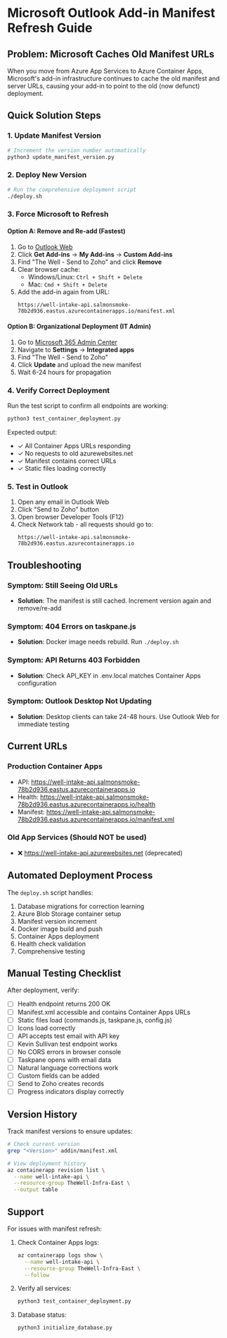 # Microsoft Outlook Add-in Manifest Refresh Guide

## Problem: Microsoft Caches Old Manifest URLs

When you move from Azure App Services to Azure Container Apps, Microsoft's add-in infrastructure continues to cache the old manifest and server URLs, causing your add-in to point to the old (now defunct) deployment.

## Quick Solution Steps

### 1. Update Manifest Version
```bash
# Increment the version number automatically
python3 update_manifest_version.py
```

### 2. Deploy New Version
```bash
# Run the comprehensive deployment script
./deploy.sh
```

### 3. Force Microsoft to Refresh

#### Option A: Remove and Re-add (Fastest)
1. Go to [Outlook Web](https://outlook.office.com)
2. Click **Get Add-ins** → **My Add-ins** → **Custom Add-ins**
3. Find "The Well - Send to Zoho" and click **Remove**
4. Clear browser cache:
   - Windows/Linux: `Ctrl + Shift + Delete`
   - Mac: `Cmd + Shift + Delete`
5. Add the add-in again from URL:
   ```
   https://well-intake-api.salmonsmoke-78b2d936.eastus.azurecontainerapps.io/manifest.xml
   ```

#### Option B: Organizational Deployment (IT Admin)
1. Go to [Microsoft 365 Admin Center](https://admin.microsoft.com)
2. Navigate to **Settings** → **Integrated apps**
3. Find "The Well - Send to Zoho"
4. Click **Update** and upload the new manifest
5. Wait 6-24 hours for propagation

### 4. Verify Correct Deployment

Run the test script to confirm all endpoints are working:
```bash
python3 test_container_deployment.py
```

Expected output:
- ✓ All Container Apps URLs responding
- ✓ No requests to old azurewebsites.net
- ✓ Manifest contains correct URLs
- ✓ Static files loading correctly

### 5. Test in Outlook

1. Open any email in Outlook Web
2. Click "Send to Zoho" button
3. Open browser Developer Tools (F12)
4. Check Network tab - all requests should go to:
   ```
   https://well-intake-api.salmonsmoke-78b2d936.eastus.azurecontainerapps.io
   ```

## Troubleshooting

### Symptom: Still Seeing Old URLs
- **Solution**: The manifest is still cached. Increment version again and remove/re-add

### Symptom: 404 Errors on taskpane.js
- **Solution**: Docker image needs rebuild. Run `./deploy.sh`

### Symptom: API Returns 403 Forbidden
- **Solution**: Check API_KEY in .env.local matches Container Apps configuration

### Symptom: Outlook Desktop Not Updating
- **Solution**: Desktop clients can take 24-48 hours. Use Outlook Web for immediate testing

## Current URLs

### Production Container Apps
- API: https://well-intake-api.salmonsmoke-78b2d936.eastus.azurecontainerapps.io
- Health: https://well-intake-api.salmonsmoke-78b2d936.eastus.azurecontainerapps.io/health
- Manifest: https://well-intake-api.salmonsmoke-78b2d936.eastus.azurecontainerapps.io/manifest.xml

### Old App Services (Should NOT be used)
- ❌ https://well-intake-api.azurewebsites.net (deprecated)

## Automated Deployment Process

The `deploy.sh` script handles:
1. Database migrations for correction learning
2. Azure Blob Storage container setup
3. Manifest version increment
4. Docker image build and push
5. Container Apps deployment
6. Health check validation
7. Comprehensive testing

## Manual Testing Checklist

After deployment, verify:
- [ ] Health endpoint returns 200 OK
- [ ] Manifest.xml accessible and contains Container Apps URLs
- [ ] Static files load (commands.js, taskpane.js, config.js)
- [ ] Icons load correctly
- [ ] API accepts test email with API key
- [ ] Kevin Sullivan test endpoint works
- [ ] No CORS errors in browser console
- [ ] Taskpane opens with email data
- [ ] Natural language corrections work
- [ ] Custom fields can be added
- [ ] Send to Zoho creates records
- [ ] Progress indicators display correctly

## Version History

Track manifest versions to ensure updates:
```bash
# Check current version
grep "<Version>" addin/manifest.xml

# View deployment history
az containerapp revision list \
  --name well-intake-api \
  --resource-group TheWell-Infra-East \
  --output table
```

## Support

For issues with manifest refresh:
1. Check Container Apps logs:
   ```bash
   az containerapp logs show \
     --name well-intake-api \
     --resource-group TheWell-Infra-East \
     --follow
   ```

2. Verify all services:
   ```bash
   python3 test_container_deployment.py
   ```

3. Database status:
   ```bash
   python3 initialize_database.py
   ```